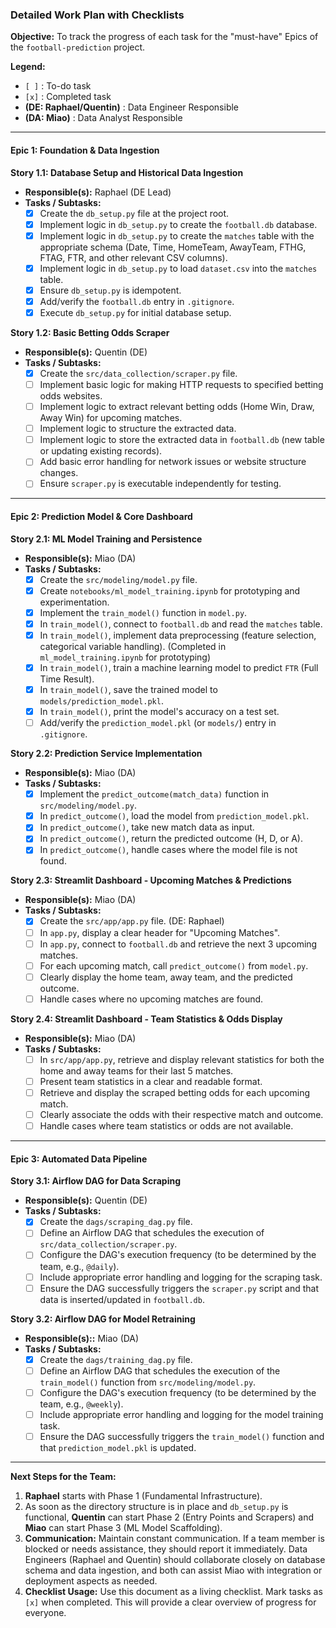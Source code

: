 ### **Detailed Work Plan with Checklists**

**Objective:** To track the progress of each task for the "must-have" Epics of the `football-prediction` project.

**Legend:**
*   `[ ]` : To-do task
*   `[x]` : Completed task
*   **(DE: Raphael/Quentin)** : Data Engineer Responsible
*   **(DA: Miao)** : Data Analyst Responsible

---

#### **Epic 1: Foundation & Data Ingestion**

**Story 1.1: Database Setup and Historical Data Ingestion**
*   **Responsible(s):** Raphael (DE Lead)
*   **Tasks / Subtasks:**
    *   [x] Create the `db_setup.py` file at the project root.
    *   [x] Implement logic in `db_setup.py` to create the `football.db` database.
    *   [x] Implement logic in `db_setup.py` to create the `matches` table with the appropriate schema (Date, Time, HomeTeam, AwayTeam, FTHG, FTAG, FTR, and other relevant CSV columns).
    *   [x] Implement logic in `db_setup.py` to load `dataset.csv` into the `matches` table.
    *   [x] Ensure `db_setup.py` is idempotent.
    *   [x] Add/verify the `football.db` entry in `.gitignore`.
    *   [x] Execute `db_setup.py` for initial database setup.

**Story 1.2: Basic Betting Odds Scraper**
*   **Responsible(s):** Quentin (DE)
*   **Tasks / Subtasks:**
    *   [x] Create the `src/data_collection/scraper.py` file.
    *   [ ] Implement basic logic for making HTTP requests to specified betting odds websites.
    *   [ ] Implement logic to extract relevant betting odds (Home Win, Draw, Away Win) for upcoming matches.
    *   [ ] Implement logic to structure the extracted data.
    *   [ ] Implement logic to store the extracted data in `football.db` (new table or updating existing records).
    *   [ ] Add basic error handling for network issues or website structure changes.
    *   [ ] Ensure `scraper.py` is executable independently for testing.

---

#### **Epic 2: Prediction Model & Core Dashboard**

**Story 2.1: ML Model Training and Persistence**
*   **Responsible(s):** Miao (DA)
*   **Tasks / Subtasks:**
    *   [x] Create the `src/modeling/model.py` file.
    *   [x] Create `notebooks/ml_model_training.ipynb` for prototyping and experimentation.
    *   [x] Implement the `train_model()` function in `model.py`.
    *   [x] In `train_model()`, connect to `football.db` and read the `matches` table.
    *   [x] In `train_model()`, implement data preprocessing (feature selection, categorical variable handling). (Completed in `ml_model_training.ipynb` for prototyping)
    *   [x] In `train_model()`, train a machine learning model to predict `FTR` (Full Time Result).
    *   [x] In `train_model()`, save the trained model to `models/prediction_model.pkl`.
    *   [x] In `train_model()`, print the model's accuracy on a test set.
    *   [ ] Add/verify the `prediction_model.pkl` (or `models/`) entry in `.gitignore`.

**Story 2.2: Prediction Service Implementation**
*   **Responsible(s):** Miao (DA)
*   **Tasks / Subtasks:**
    *   [x] Implement the `predict_outcome(match_data)` function in `src/modeling/model.py`.
    *   [x] In `predict_outcome()`, load the model from `prediction_model.pkl`.
    *   [x] In `predict_outcome()`, take new match data as input.
    *   [x] In `predict_outcome()`, return the predicted outcome (H, D, or A).
    *   [x] In `predict_outcome()`, handle cases where the model file is not found.

**Story 2.3: Streamlit Dashboard - Upcoming Matches & Predictions**
*   **Responsible(s):** Miao (DA)
*   **Tasks / Subtasks:**
    *   [x] Create the `src/app/app.py` file. (DE: Raphael)
    *   [ ] In `app.py`, display a clear header for "Upcoming Matches".
    *   [ ] In `app.py`, connect to `football.db` and retrieve the next 3 upcoming matches.
    *   [ ] For each upcoming match, call `predict_outcome()` from `model.py`.
    *   [ ] Clearly display the home team, away team, and the predicted outcome.
    *   [ ] Handle cases where no upcoming matches are found.

**Story 2.4: Streamlit Dashboard - Team Statistics & Odds Display**
*   **Responsible(s):** Miao (DA)
*   **Tasks / Subtasks:**
    *   [ ] In `src/app/app.py`, retrieve and display relevant statistics for both the home and away teams for their last 5 matches.
    *   [ ] Present team statistics in a clear and readable format.
    *   [ ] Retrieve and display the scraped betting odds for each upcoming match.
    *   [ ] Clearly associate the odds with their respective match and outcome.
    *   [ ] Handle cases where team statistics or odds are not available.

---

#### **Epic 3: Automated Data Pipeline**

**Story 3.1: Airflow DAG for Data Scraping**
*   **Responsible(s):** Quentin (DE)
*   **Tasks / Subtasks:**
    *   [x] Create the `dags/scraping_dag.py` file.
    *   [ ] Define an Airflow DAG that schedules the execution of `src/data_collection/scraper.py`.
    *   [ ] Configure the DAG's execution frequency (to be determined by the team, e.g., `@daily`).
    *   [ ] Include appropriate error handling and logging for the scraping task.
    *   [ ] Ensure the DAG successfully triggers the `scraper.py` script and that data is inserted/updated in `football.db`.

**Story 3.2: Airflow DAG for Model Retraining**
*   **Responsible(s)::** Miao (DA)
*   **Tasks / Subtasks:**
    *   [x] Create the `dags/training_dag.py` file.
    *   [ ] Define an Airflow DAG that schedules the execution of the `train_model()` function from `src/modeling/model.py`.
    *   [ ] Configure the DAG's execution frequency (to be determined by the team, e.g., `@weekly`).
    *   [ ] Include appropriate error handling and logging for the model training task.
    *   [ ] Ensure the DAG successfully triggers the `train_model()` function and that `prediction_model.pkl` is updated.

---

**Next Steps for the Team:**

1.  **Raphael** starts with Phase 1 (Fundamental Infrastructure).
2.  As soon as the directory structure is in place and `db_setup.py` is functional, **Quentin** can start Phase 2 (Entry Points and Scrapers) and **Miao** can start Phase 3 (ML Model Scaffolding).
3.  **Communication:** Maintain constant communication. If a team member is blocked or needs assistance, they should report it immediately. Data Engineers (Raphael and Quentin) should collaborate closely on database schema and data ingestion, and both can assist Miao with integration or deployment aspects as needed.
4.  **Checklist Usage:** Use this document as a living checklist. Mark tasks as `[x]` when completed. This will provide a clear overview of progress for everyone.

